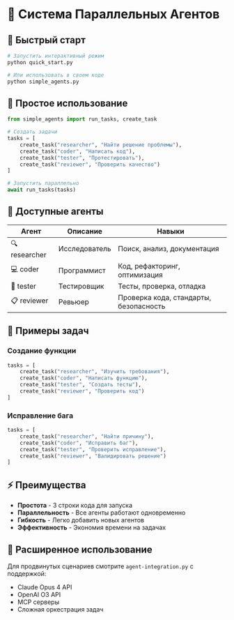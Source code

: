 # 🤖 Система Параллельных Агентов

## 🚀 Быстрый старт

```bash
# Запустить интерактивный режим
python quick_start.py

# Или использовать в своем коде
python simple_agents.py
```

## 📝 Простое использование

```python
from simple_agents import run_tasks, create_task

# Создать задачи
tasks = [
    create_task("researcher", "Найти решение проблемы"),
    create_task("coder", "Написать код"),
    create_task("tester", "Протестировать"),
    create_task("reviewer", "Проверить качество")
]

# Запустить параллельно
await run_tasks(tasks)
```

## 👥 Доступные агенты

| Агент | Описание | Навыки |
|-------|----------|---------|
| 🔍 researcher | Исследователь | Поиск, анализ, документация |
| 💻 coder | Программист | Код, рефакторинг, оптимизация |
| 🧪 tester | Тестировщик | Тесты, проверка, отладка |
| 📋 reviewer | Ревьюер | Проверка кода, стандарты, безопасность |

## 🎯 Примеры задач

### Создание функции
```python
tasks = [
    create_task("researcher", "Изучить требования"),
    create_task("coder", "Написать функцию"),
    create_task("tester", "Создать тесты"),
    create_task("reviewer", "Проверить код")
]
```

### Исправление бага
```python
tasks = [
    create_task("researcher", "Найти причину"),
    create_task("coder", "Исправить баг"),
    create_task("tester", "Проверить исправление"),
    create_task("reviewer", "Валидировать решение")
]
```

## ⚡ Преимущества

- **Простота** - 3 строки кода для запуска
- **Параллельность** - Все агенты работают одновременно
- **Гибкость** - Легко добавить новых агентов
- **Эффективность** - Экономия времени на задачах

## 🔧 Расширенное использование

Для продвинутых сценариев смотрите `agent-integration.py` с поддержкой:
- Claude Opus 4 API
- OpenAI O3 API
- MCP серверы
- Сложная оркестрация задач